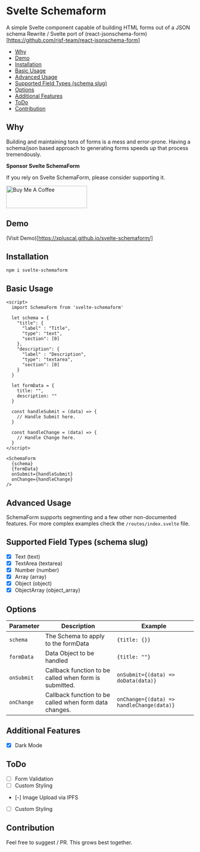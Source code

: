 # Svelte Schemaform
A simple Svelte component capable of building HTML forms out of a JSON schema
Rewrite / Svelte port of (react-jsonschema-form)[https://github.com/rjsf-team/react-jsonschema-form]

<!-- START doctoc generated TOC please keep comment here to allow auto update -->
<!-- DON'T EDIT THIS SECTION, INSTEAD RE-RUN doctoc TO UPDATE -->

- [Why](#why)
- [Demo](#demo)
- [Installation](#installation)
- [Basic Usage](#basic-usage)
- [Advanced Usage](#advanced-usage)
- [Supported Field Types (schema slug)](#supported-field-types-schema-slug)
- [Options](#options)
- [Additional Features](#additional-features)
- [ToDo](#todo)
- [Contribution](#contribution)

<!-- END doctoc generated TOC please keep comment here to allow auto update -->

## Why
Building and maintaining tons of forms is a mess and error-prone. Having a schema/json based approach to generating forms speeds up that process tremendously.

**Sponsor Svelte SchemaForm**

If you rely on Svelte SchemaForm, please consider supporting it.

<a href="https://www.buymeacoffee.com/xpluscal" target="_blank"><img src="https://cdn.buymeacoffee.com/buttons/v2/default-yellow.png" alt="Buy Me A Coffee" style="height: 60px !important;width: 217px !important;" ></a>


## Demo
(Visit Demo)[https://xpluscal.github.io/svelte-schemaform/]

## Installation

```
npm i svelte-schemaform
```

## Basic Usage

```svelte
<script>
  import SchemaForm from 'svelte-schemaform'

  let schema = {
    "title": {
      "label" : "Title",
      "type": "text",
      "section": [0]
    },
    "description": {
      "label" : "Description",
      "type": "textarea",
      "section": [0]
    }
  }

  let formData = {
    title: "",
    description: ""
  }

  const handleSubmit = (data) => {
    // Handle Submit here.
  }

  const handleChange = (data) => {
    // Handle Change here.
  }
</script>

<SchemaForm
  {schema}
  {formData}
  onSubmit={handleSubmit}
  onChange={handleChange}
/>
```
## Advanced Usage
SchemaForm supports segmenting and a few other non-documented features.
For more complex examples check the `/routes/index.svelte` file.

## Supported Field Types (schema slug)

- [x] Text (text)
- [x] TextArea (textarea)
- [x] Number (number)
- [x] Array (array)
- [x] Object (object)
- [x] ObjectArray (object_array)

## Options

| Parameter  | Description | Example |
| ------------- | ------------- | -------------- |
| `schema`  | The Schema to apply to the formData  | `{title: {}}`
| `formData`  | Data Object to be handled  | `{title: ""}`
| `onSubmit`  | Callback function to be called when form is submitted.  | `onSubmit={(data) => doData(data)}`
| `onChange`  | Callback function to be called when form data changes.  | `onChange={(data) => handleChange(data)}`

## Additional Features

- [x] Dark Mode

## ToDo

- [ ] Form Validation
- [ ] Custom Styling
- [-] Image Upload via IPFS
- [ ] Custom Styling

## Contribution
Feel free to suggest / PR. This grows best together.
